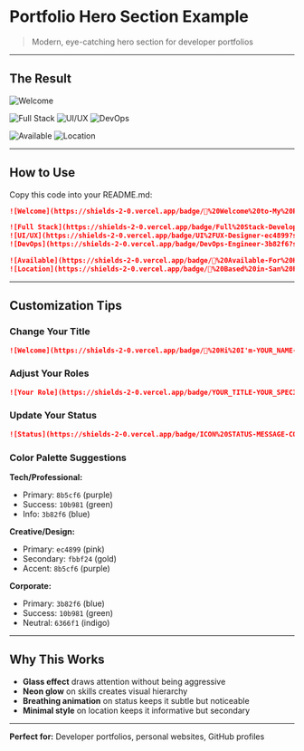 # Portfolio Hero Section Example

> Modern, eye-catching hero section for developer portfolios

---

## The Result

![Welcome](https://shields-2-0.vercel.app/badge/👋%20Welcome%20to-My%20Portfolio-8b5cf6?style=glass&animate=pulse-scale)

![Full Stack](https://shields-2-0.vercel.app/badge/Full%20Stack-Developer-10b981?style=neon&animate=neon-glow)
![UI/UX](https://shields-2-0.vercel.app/badge/UI%2FUX-Designer-ec4899?style=neon&animate=neon-glow)
![DevOps](https://shields-2-0.vercel.app/badge/DevOps-Engineer-3b82f6?style=neon&animate=neon-glow)

![Available](https://shields-2-0.vercel.app/badge/💼%20Available-For%20Hire-gold?style=depth&animate=breathing)
![Location](https://shields-2-0.vercel.app/badge/📍%20Based%20in-San%20Francisco-blueviolet?style=minimal)

---

## How to Use

Copy this code into your README.md:

```markdown
![Welcome](https://shields-2-0.vercel.app/badge/👋%20Welcome%20to-My%20Portfolio-8b5cf6?style=glass&animate=pulse-scale)

![Full Stack](https://shields-2-0.vercel.app/badge/Full%20Stack-Developer-10b981?style=neon&animate=neon-glow)
![UI/UX](https://shields-2-0.vercel.app/badge/UI%2FUX-Designer-ec4899?style=neon&animate=neon-glow)
![DevOps](https://shields-2-0.vercel.app/badge/DevOps-Engineer-3b82f6?style=neon&animate=neon-glow)

![Available](https://shields-2-0.vercel.app/badge/💼%20Available-For%20Hire-gold?style=depth&animate=breathing)
![Location](https://shields-2-0.vercel.app/badge/📍%20Based%20in-San%20Francisco-blueviolet?style=minimal)
```

---

## Customization Tips

### Change Your Title
```markdown
![Welcome](https://shields-2-0.vercel.app/badge/👋%20Hi%20I'm-YOUR_NAME-8b5cf6?style=glass&animate=pulse-scale)
```

### Adjust Your Roles
```markdown
![Your Role](https://shields-2-0.vercel.app/badge/YOUR_TITLE-YOUR_SPECIALTY-COLOR?style=neon&animate=neon-glow)
```

### Update Your Status
```markdown
![Status](https://shields-2-0.vercel.app/badge/ICON%20STATUS-MESSAGE-COLOR?style=depth&animate=breathing)
```

### Color Palette Suggestions

**Tech/Professional:**
- Primary: `8b5cf6` (purple)
- Success: `10b981` (green)
- Info: `3b82f6` (blue)

**Creative/Design:**
- Primary: `ec4899` (pink)
- Secondary: `fbbf24` (gold)
- Accent: `8b5cf6` (purple)

**Corporate:**
- Primary: `3b82f6` (blue)
- Success: `10b981` (green)
- Neutral: `6366f1` (indigo)

---

## Why This Works

- **Glass effect** draws attention without being aggressive
- **Neon glow** on skills creates visual hierarchy
- **Breathing animation** on status keeps it subtle but noticeable
- **Minimal style** on location keeps it informative but secondary

---

**Perfect for:** Developer portfolios, personal websites, GitHub profiles
